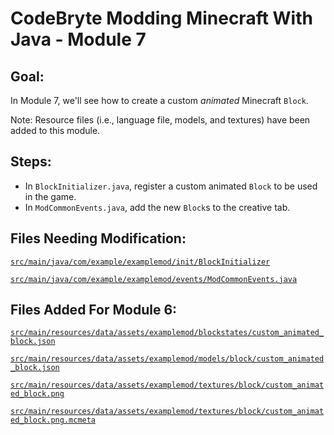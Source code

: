 # CodeBryte Modding Minecraft With Java - Module 7

## Goal:
In Module 7, we'll see how to create a custom *animated* Minecraft `Block`.

Note: Resource files (i.e., language file, models, and textures) have been added to this module.

## Steps:
* In `BlockInitializer.java`, register a custom animated `Block` to be used in the game.
* In `ModCommonEvents.java`, add the new `Block`s to the creative tab.

## Files Needing Modification:

[`src/main/java/com/example/examplemod/init/BlockInitializer`](https://github.com/codebryte/codeBryteMod01/blob/MODULE_07_END/src/main/java/com/example/examplemod/init/BlockInitializer.java)

[`src/main/java/com/example/examplemod/events/ModCommonEvents.java`](https://github.com/codebryte/codeBryteMod01/blob/MODULE_07_END/src/main/java/com/example/examplemod/events/ModCommonEvents.java)

## Files Added For Module 6:

[`src/main/resources/data/assets/examplemod/blockstates/custom_animated_block.json`](https://github.com/codebryte/codeBryteMod01/blob/MODULE_07_END/src/main/resources/assets/examplemod/blockstates/custom_animation_block.json)

[`src/main/resources/data/assets/examplemod/models/block/custom_animated_block.json`](https://github.com/codebryte/codeBryteMod01/blob/MODULE_07_END/src/main/resources/assets/examplemod/models/block/custom_animation_block.json)

[`src/main/resources/data/assets/examplemod/textures/block/custom_animated_block.png`](https://github.com/codebryte/codeBryteMod01/blob/MODULE_07_END/src/main/resources/assets/examplemod/textures/block/custom_animation_block.png)

[`src/main/resources/data/assets/examplemod/textures/block/custom_animated_block.png.mcmeta`](https://github.com/codebryte/codeBryteMod01/blob/MODULE_07_END/src/main/resources/assets/examplemod/textures/block/custom_animation_block.png.mcmeta)

